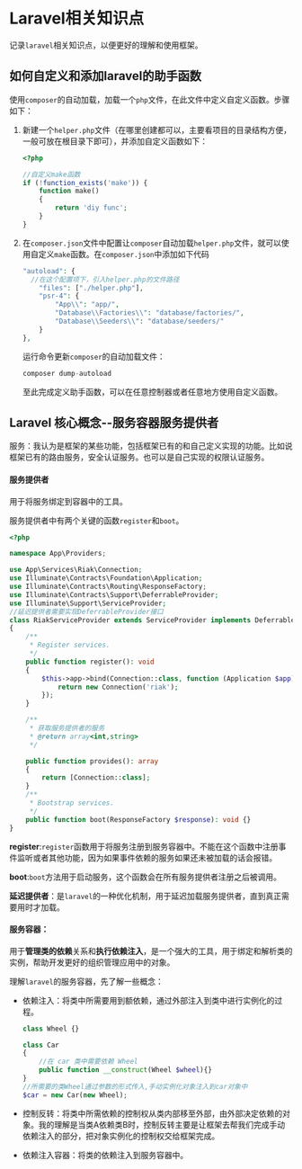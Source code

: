 # Laravel相关知识点

记录`laravel`相关知识点，以便更好的理解和使用框架。



## 如何自定义和添加laravel的助手函数

使用`composer`的自动加载，加载一个`php`文件，在此文件中定义自定义函数。步骤如下：

1. 新建一个`helper.php`文件（在哪里创建都可以，主要看项目的目录结构方便，一般可放在根目录下即可），并添加自定义函数如下：

   ```php
   <?php
   
   //自定义make函数
   if (!function_exists('make')) {
       function make()
       {
           return 'diy func';
       }
   }
   ```

2. 在`composer.json`文件中配置让`composer`自动加载`helper.php`文件，就可以使用自定义`make`函数。在`composer.json`中添加如下代码

   ```php
   "autoload": {
     //在这个配置项下，引入helper.php的文件路径
       "files": ["./helper.php"],
       "psr-4": {
           "App\\": "app/",
           "Database\\Factories\\": "database/factories/",
           "Database\\Seeders\\": "database/seeders/"
       }
   },
   ```

   运行命令更新`composer`的自动加载文件：

   ```php
   composer dump-autoload
   ```

   至此完成定义助手函数，可以在任意控制器或者任意地方使用自定义函数。



## Laravel 核心概念--服务容器服务提供者

服务：我认为是框架的某些功能，包括框架已有的和自己定义实现的功能。比如说框架已有的路由服务，安全认证服务。也可以是自己实现的权限认证服务。

#### 服务提供者

用于将服务绑定到容器中的工具。

服务提供者中有两个关键的函数`register`和`boot`。

```php
<?php

namespace App\Providers;

use App\Services\Riak\Connection;
use Illuminate\Contracts\Foundation\Application;
use Illuminate\Contracts\Routing\ResponseFactory;
use Illuminate\Contracts\Support\DeferrableProvider;
use Illuminate\Support\ServiceProvider;
//延迟提供者需要实现DeferrableProvider接口
class RiakServiceProvider extends ServiceProvider implements DeferrableProvider
{
    /**
     * Register services.
     */
    public function register(): void
    {
        $this->app->bind(Connection::class, function (Application $app) {
            return new Connection('riak');
        });
    }

    /**
     * 获取服务提供者的服务
     * @return array<int,string>
     */

    public function provides(): array
    {
        return [Connection::class];
    }
    /**
     * Bootstrap services.
     */
    public function boot(ResponseFactory $response): void {}
}
```

**register**:`register`函数用于将服务注册到服务容器中。不能在这个函数中注册事件监听或者其他功能，因为如果事件依赖的服务如果还未被加载的话会报错。

**boot**:`boot`方法用于启动服务，这个函数会在所有服务提供者注册之后被调用。

**延迟提供者**：是`laravel`的一种优化机制，用于延迟加载服务提供者，直到真正需要用时才加载。



#### 服务容器：

用于**管理类的依赖**关系和**执行依赖注入**，是一个强大的工具，用于绑定和解析类的实例，帮助开发更好的组织管理应用中的对象。

理解`laravel`的服务容器，先了解一些概念：

+ 依赖注入：将类中所需要用到额依赖，通过外部注入到类中进行实例化的过程。

  ```php
  class Wheel {}
  
  class Car
  {
      //在 car 类中需要依赖 Wheel
      public function __construct(Wheel $wheel){}
  }
  //所需要的类Wheel通过参数的形式传入,手动实例化对象注入到car对象中
  $car = new Car(new Wheel);
  ```

+ 控制反转：将类中所需依赖的控制权从类内部移至外部，由外部决定依赖的对象。我的理解是当类A依赖类B时，控制反转主要是让框架去帮我们完成手动依赖注入的部分，把对象实例化的控制权交给框架完成。

+ 依赖注入容器：将类的依赖注入到服务容器中。